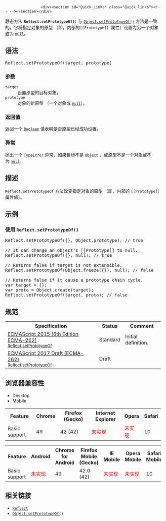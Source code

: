 
                
                  
                    <div><section id="Quick_Links" class="Quick_links"><!-- --></section></div>

<p>&#x9759;&#x6001;&#x65B9;&#x6CD5; <code><strong>Reflect</strong></code><strong><code>.setPrototypeOf()</code></strong> &#x4E0E; <a href="/zh-CN/docs/Web/JavaScript/Reference/Global_Objects/Object/setPrototypeOf" title="&#x5C06;&#x4E00;&#x4E2A;&#x6307;&#x5B9A;&#x7684;&#x5BF9;&#x8C61;&#x7684;&#x539F;&#x578B;&#x8BBE;&#x7F6E;&#x4E3A;&#x53E6;&#x4E00;&#x4E2A;&#x5BF9;&#x8C61;&#x6216;&#x8005;null(&#x65E2;&#x5BF9;&#x8C61;&#x7684;[[Prototype]]&#x5185;&#x90E8;&#x5C5E;&#x6027;)."><code>Object.setPrototypeOf()</code></a> &#x65B9;&#x6CD5;&#x662F;&#x4E00;&#x81F4;&#x7684;&#x3002;&#x5B83;&#x5C06;&#x6307;&#x5B9A;&#x5BF9;&#x8C61;&#x7684;&#x539F;&#x578B; &#xFF08;&#x5373;&#xFF0C;&#x5185;&#x90E8;&#x7684;<code>[[Prototype]]&#xA0;</code>&#x5C5E;&#x6027;&#xFF09;&#x8BBE;&#x7F6E;&#x4E3A;&#x53E6;&#x4E00;&#x4E2A;&#x5BF9;&#x8C61;&#x6216;&#x4E3A;&#xA0;<a href="/zh-CN/docs/Web/JavaScript/Reference/Global_Objects/null" title="&#x503C;&#xA0;null&#xA0;&#x662F;&#x4E00;&#x4E2A; JavaScript &#x5B57;&#x9762;&#x91CF;&#xFF0C;&#x8868;&#x793A;&#x7A7A;&#x503C;&#xFF08;null or an &quot;empty&quot; value&#xFF09;&#xFF0C;&#x5373;&#x6CA1;&#x6709;&#x5BF9;&#x8C61;&#x88AB;&#x5448;&#x73B0;&#xFF08;no object value is present&#xFF09;&#x3002;&#x5B83;&#x662F; JavaScript &#x539F;&#x59CB;&#x503C; &#x4E4B;&#x4E00;&#x3002;"><code>null</code></a>&#x3002;</p>

<h2 id="&#x8BED;&#x6CD5;">&#x8BED;&#x6CD5;</h2>

<pre class="syntaxbox">Reflect.setPrototypeOf(target, prototype)
</pre>

<h3 id="&#x53C2;&#x6570;">&#x53C2;&#x6570;</h3>

<dl>
 <dt><code>target</code></dt>
 <dd>&#x8BBE;&#x7F6E;&#x539F;&#x578B;&#x7684;&#x76EE;&#x6807;&#x5BF9;&#x8C61;&#x3002;</dd>
 <dt><code>prototype</code></dt>
 <dd>&#x5BF9;&#x8C61;&#x7684;&#x65B0;&#x539F;&#x578B; &#xFF08;&#x4E00;&#x4E2A;&#x5BF9;&#x8C61;&#x6216; <a href="/zh-CN/docs/Web/JavaScript/Reference/Global_Objects/null" title="&#x503C;&#xA0;null&#xA0;&#x662F;&#x4E00;&#x4E2A; JavaScript &#x5B57;&#x9762;&#x91CF;&#xFF0C;&#x8868;&#x793A;&#x7A7A;&#x503C;&#xFF08;null or an &quot;empty&quot; value&#xFF09;&#xFF0C;&#x5373;&#x6CA1;&#x6709;&#x5BF9;&#x8C61;&#x88AB;&#x5448;&#x73B0;&#xFF08;no object value is present&#xFF09;&#x3002;&#x5B83;&#x662F; JavaScript &#x539F;&#x59CB;&#x503C; &#x4E4B;&#x4E00;&#x3002;"><code>null</code></a>&#xFF09;&#x3002;</dd>
</dl>

<h3 id="&#x8FD4;&#x56DE;&#x503C;">&#x8FD4;&#x56DE;&#x503C;</h3>

<p>&#x8FD4;&#x56DE;&#x4E00;&#x4E2A; <a href="/zh-CN/docs/Web/JavaScript/Reference/Boolean" title="&#x6B64;&#x9875;&#x9762;&#x4ECD;&#x672A;&#x88AB;&#x672C;&#x5730;&#x5316;, &#x671F;&#x5F85;&#x60A8;&#x7684;&#x7FFB;&#x8BD1;!"><code>Boolean</code></a> &#x503C;&#x8868;&#x660E;&#x662F;&#x5426;&#x539F;&#x578B;&#x5DF2;&#x7ECF;&#x6210;&#x529F;&#x8BBE;&#x7F6E;&#x3002;</p>

<h3 id="&#x5F02;&#x5E38;">&#x5F02;&#x5E38;</h3>

<p>&#x629B;&#x51FA;&#x4E00;&#x4E2A; <a href="/zh-CN/docs/Web/JavaScript/Reference/Global_Objects/TypeError" title="TypeError&#xFF08;&#x7C7B;&#x578B;&#x9519;&#x8BEF;&#xFF09;&#xA0;&#x5BF9;&#x8C61;&#x7528;&#x6765;&#x8868;&#x793A;&#x503C;&#x7684;&#x7C7B;&#x578B;&#x975E;&#x9884;&#x671F;&#x7C7B;&#x578B;&#x65F6;&#x53D1;&#x751F;&#x7684;&#x9519;&#x8BEF;&#x3002;"><code>TypeError</code></a> &#x5F02;&#x5E38;&#xFF0C;&#x5982;&#x679C;&#x76EE;&#x6807;&#x4E0D;&#x662F;&#xA0;<a href="/zh-CN/docs/Web/JavaScript/Reference/Global_Objects/Object" title="Object &#x6784;&#x9020;&#x51FD;&#x6570;&#x521B;&#x5EFA;&#x4E00;&#x4E2A;&#x5BF9;&#x8C61;&#x5305;&#x88C5;&#xFF08;object wrapper&#xFF09;&#x3002;"><code>Object</code></a> &#xFF0C;&#x6216;&#x539F;&#x578B;&#x4E0D;&#x662F;&#x4E00;&#x4E2A;&#x5BF9;&#x8C61;&#x6216;&#x4E0D;&#x4E3A;&#xA0;<a href="/zh-CN/docs/Web/JavaScript/Reference/Global_Objects/null" title="&#x503C;&#xA0;null&#xA0;&#x662F;&#x4E00;&#x4E2A; JavaScript &#x5B57;&#x9762;&#x91CF;&#xFF0C;&#x8868;&#x793A;&#x7A7A;&#x503C;&#xFF08;null or an &quot;empty&quot; value&#xFF09;&#xFF0C;&#x5373;&#x6CA1;&#x6709;&#x5BF9;&#x8C61;&#x88AB;&#x5448;&#x73B0;&#xFF08;no object value is present&#xFF09;&#x3002;&#x5B83;&#x662F; JavaScript &#x539F;&#x59CB;&#x503C; &#x4E4B;&#x4E00;&#x3002;"><code>null</code></a>&#x3002;</p>

<h2 id="&#x63CF;&#x8FF0;">&#x63CF;&#x8FF0;</h2>

<p><code>Reflect.setPrototypeOf</code> &#x65B9;&#x6CD5;&#x6539;&#x53D8;&#x6307;&#x5B9A;&#x5BF9;&#x8C61;&#x7684;&#x539F;&#x578B; &#xFF08;&#x5373;&#xFF0C;&#x5185;&#x90E8;&#x7684;&#xA0;<code>[[Prototype]]</code> &#x5C5E;&#x6027;&#x503C;&#xFF09;&#x3002;</p>

<h2 id="&#x793A;&#x4F8B;">&#x793A;&#x4F8B;</h2>

<h3 id="&#x4F7F;&#x7528;_Reflect.setPrototypeOf()">&#x4F7F;&#x7528; <code>Reflect.setPrototypeOf()</code></h3>

<pre class="brush: js">Reflect.setPrototypeOf({}, Object.prototype); // true

// It can change an object&apos;s [[Prototype]] to null.
Reflect.setPrototypeOf({}, null); // true

// Returns false if target is not extensible.
Reflect.setPrototypeOf(Object.freeze({}), null); // false

// Returns false if it cause a prototype chain cycle.
var target = {};
var proto = Object.create(target);
Reflect.setPrototypeOf(target, proto); // false
</pre>

<h2 id="&#x89C4;&#x8303;">&#x89C4;&#x8303;</h2>

<table class="standard-table">
 <tbody>
  <tr>
   <th scope="col">Specification</th>
   <th scope="col">Status</th>
   <th scope="col">Comment</th>
  </tr>
  <tr>
   <td><a href="http://www.ecma-international.org/ecma-262/6.0/#sec-reflect.setprototypeof" class="external" lang="en" hreflang="en">ECMAScript 2015 (6th Edition, ECMA-262)<br><small lang="zh-CN">Reflect.setPrototypeOf</small></a></td>
   <td><span class="spec-Standard">Standard</span></td>
   <td>Initial definition.</td>
  </tr>
  <tr>
   <td><a href="https://tc39.github.io/ecma262/#sec-reflect.setprototypeof" class="external" lang="en" hreflang="en">ECMAScript 2017 Draft (ECMA-262)<br><small lang="zh-CN">Reflect.setPrototypeOf</small></a></td>
   <td><span class="spec-Draft">Draft</span></td>
   <td>&#xA0;</td>
  </tr>
 </tbody>
</table>

<h2 id="&#x6D4F;&#x89C8;&#x5668;&#x517C;&#x5BB9;&#x6027;">&#x6D4F;&#x89C8;&#x5668;&#x517C;&#x5BB9;&#x6027;</h2>

<p></p><div class="htab"> 
    <a name="AutoCompatibilityTable" id="AutoCompatibilityTable"></a> 
    <ul> 
        <li class="selected"><a>Desktop</a></li> 
        <li><a>Mobile</a></li> 
    </ul> 
</div><p></p>

<div id="compat-desktop">
<table class="compat-table">
 <tbody>
  <tr>
   <th>Feature</th>
   <th>Chrome</th>
   <th>Firefox (Gecko)</th>
   <th>Internet Explorer</th>
   <th>Opera</th>
   <th>Safari</th>
  </tr>
  <tr>
   <td>Basic support</td>
   <td>49</td>
   <td><a href="/en-US/Firefox/Releases/42" title="Released on 2015-11-03.">42</a> (42)</td>
   <td><span style="color: #f00;">&#x672A;&#x5B9E;&#x73B0;</span></td>
   <td><span style="color: #f00;">&#x672A;&#x5B9E;&#x73B0;</span></td>
   <td>10</td>
  </tr>
 </tbody>
</table>
</div>

<div id="compat-mobile">
<table class="compat-table">
 <tbody>
  <tr>
   <th>Feature</th>
   <th>Android</th>
   <th>Chrome for Android</th>
   <th>Firefox Mobile (Gecko)</th>
   <th>IE Mobile</th>
   <th>Opera Mobile</th>
   <th>Safari Mobile</th>
  </tr>
  <tr>
   <td>Basic support</td>
   <td><span style="color: #f00;">&#x672A;&#x5B9E;&#x73B0;</span></td>
   <td>49</td>
   <td>42.0 (42)</td>
   <td><span style="color: #f00;">&#x672A;&#x5B9E;&#x73B0;</span></td>
   <td><span style="color: #f00;">&#x672A;&#x5B9E;&#x73B0;</span></td>
   <td>10</td>
  </tr>
 </tbody>
</table>
</div>

<h2 id="&#x76F8;&#x5173;&#x94FE;&#x63A5;">&#x76F8;&#x5173;&#x94FE;&#x63A5;</h2>

<ul>
 <li><a href="/zh-CN/docs/Web/JavaScript/Reference/Global_Objects/Reflect" title="Reflect &#x5BF9;&#x8C61;&#x63D0;&#x4F9B;&#x4E86;&#x82E5;&#x5E72;&#x4E2A;&#x80FD;&#x5BF9;&#x4EFB;&#x610F;&#x5BF9;&#x8C61;&#x8FDB;&#x884C;&#x67D0;&#x79CD;&#x7279;&#x5B9A;&#x7684;&#x53EF;&#x62E6;&#x622A;&#x64CD;&#x4F5C;&#xFF08;interceptable operation&#xFF09;&#x7684;&#x65B9;&#x6CD5;&#x3002;"><code>Reflect</code></a></li>
 <li><a href="/zh-CN/docs/Web/JavaScript/Reference/Global_Objects/Object/setPrototypeOf" title="&#x5C06;&#x4E00;&#x4E2A;&#x6307;&#x5B9A;&#x7684;&#x5BF9;&#x8C61;&#x7684;&#x539F;&#x578B;&#x8BBE;&#x7F6E;&#x4E3A;&#x53E6;&#x4E00;&#x4E2A;&#x5BF9;&#x8C61;&#x6216;&#x8005;null(&#x65E2;&#x5BF9;&#x8C61;&#x7684;[[Prototype]]&#x5185;&#x90E8;&#x5C5E;&#x6027;)."><code>Object.setPrototypeOf()</code></a></li>
</ul>
                  
                
              